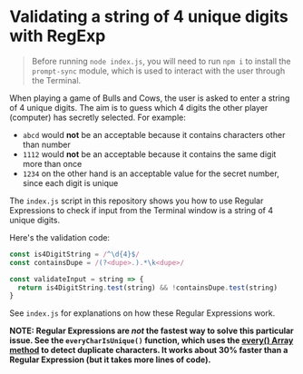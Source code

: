 # Validating a string of 4 unique digits with RegExp

> Before running `node index.js`, you will need to run `npm i`
> to install the `prompt-sync` module, which is used to interact
> with the user through the Terminal.

When playing a game of Bulls and Cows, the user is asked to enter a string of 4 unique digits. The aim is to guess which 4 digits the other player (computer) has secretly selected.
For example:

- `abcd` would **not** be an acceptable because it contains characters other than number
- `1112` would **not** be an acceptable because it contains the same digit more than once
- `1234` on the other hand is an acceptable value for the secret number, since each digit is unique

The `index.js` script in this repository shows you how to use Regular Expressions to check if input from the Terminal window is a string of 4 unique digits.

Here's the validation code:

```javascript
const is4DigitString = /^\d{4}$/
const containsDupe = /(?<dupe>.).*\k<dupe>/

const validateInput = string => {
  return is4DigitString.test(string) && !containsDupe.test(string)
}
```

See `index.js` for explanations on how these Regular Expressions work.

**NOTE: Regular Expressions are *not* the fastest way to solve this particular issue. See the `everyCharIsUnique()` function, which uses the [every() Array method](https://developer.mozilla.org/en-US/docs/Web/JavaScript/Reference/Global_Objects/Array/every) to detect duplicate characters. It works about 30% faster than a Regular Expression (but it takes more lines of code).**
